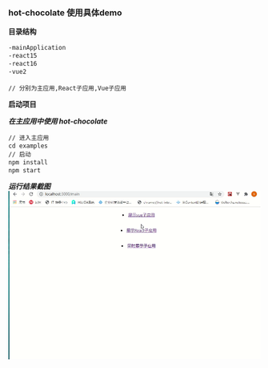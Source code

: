 ### hot-chocolate 使用具体demo 

**目录结构**
```
-mainApplication  
-react15 
-react16
-vue2  

// 分别为主应用,React子应用,Vue子应用
```
**启动项目**

***在主应用中使用 hot-chocolate***
```
// 进入主应用
cd examples
// 启动
npm install
npm start 
```
***运行结果截图***
 ![image](https://raw.githubusercontent.com/NeteaseLofter/hot-chocolate/examples/packages/examples/demo.gif)




